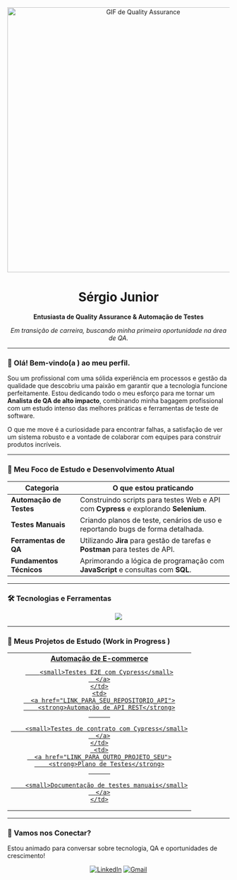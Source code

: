 <div align="center">
  <img src="https://media.giphy.com/media/qgQUggAC3Pfv687qPC/giphy.gif" width="600px" alt="GIF de Quality Assurance"/>
</div>

  


<div align="center">
  <h1>Sérgio Junior</h1>
  <p><strong>Entusiasta de Quality Assurance & Automação de Testes</strong></p>
  <p><em>Em transição de carreira, buscando minha primeira oportunidade na área de QA.</em></p>
</div>

---

### 👋 Olá! Bem-vindo(a ) ao meu perfil.

Sou um profissional com uma sólida experiência em processos e gestão da qualidade que descobriu uma paixão em garantir que a tecnologia funcione perfeitamente. Estou dedicando todo o meu esforço para me tornar um **Analista de QA de alto impacto**, combinando minha bagagem profissional com um estudo intenso das melhores práticas e ferramentas de teste de software.

O que me move é a curiosidade para encontrar falhas, a satisfação de ver um sistema robusto e a vontade de colaborar com equipes para construir produtos incríveis.

---

### 🎯 Meu Foco de Estudo e Desenvolvimento Atual

| Categoria | O que estou praticando |
|---|---|
| **Automação de Testes** | Construindo scripts para testes Web e API com **Cypress** e explorando **Selenium**. |
| **Testes Manuais** | Criando planos de teste, cenários de uso e reportando bugs de forma detalhada. |
| **Ferramentas de QA** | Utilizando **Jira** para gestão de tarefas e **Postman** para testes de API. |
| **Fundamentos Técnicos** | Aprimorando a lógica de programação com **JavaScript** e consultas com **SQL**. |

---

### 🛠️ Tecnologias e Ferramentas

<p align="center">
  <a href="https://skillicons.dev">
    <img src="https://skillicons.dev/icons?i=cypress,selenium,js,ts,postman,jira,git,github,mysql,vscode,figma" />
  </a>
</p>

---

### 🚀 Meus Projetos de Estudo (Work in Progress )

<table align="center">
  <tr align="center">
    <td>
      <a href="LINK_PARA_SEU_REPOSITORIO_WEB">
        <strong>Automação de E-commerce</strong>
          

        <small>Testes E2E com Cypress</small>
      </a>
    </td>
    <td>
      <a href="LINK_PARA_SEU_REPOSITORIO_API">
        <strong>Automação de API REST</strong>
          

        <small>Testes de contrato com Cypress</small>
      </a>
    </td>
     <td>
      <a href="LINK_PARA_OUTRO_PROJETO_SEU">
        <strong>Plano de Testes</strong>
          

        <small>Documentação de testes manuais</small>
      </a>
    </td>
  </tr>
</table>

---

### 🔗 Vamos nos Conectar?
Estou animado para conversar sobre tecnologia, QA e oportunidades de crescimento!

<p align="center">
  <a href="https://www.linkedin.com/in/sergiobrt/" target="_blank"><img src="https://img.shields.io/badge/LinkedIn-0077B5?style=for-the-badge&logo=linkedin&logoColor=white" alt="LinkedIn"/></a>
  <a href="mailto:SEU_EMAIL_AQUI" target="_blank"><img src="https://img.shields.io/badge/Gmail-D14836?style=for-the-badge&logo=gmail&logoColor=white" alt="Gmail"/></a>
</p>
